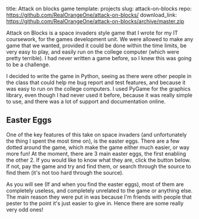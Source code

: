 title: Attack on blocks game
template: projects
slug: attack-on-blocks
repo: https://github.com/RealOrangeOne/attack-on-blocks/
download_link: https://github.com/RealOrangeOne/attack-on-blocks/archive/master.zip

Attack on Blocks is a space invaders style game that I wrote for my IT coursework, for the games development unit. We were allowed to make any game that we wanted, provided it could be done within the time limits, be very easy to play, and easily run on the college computer (which were pretty terrible). I had never written a game before, so I knew this was going to be a challenge.

I decided to write the game in Python, seeing as there were other people in the class that could help me bug report and test features, and because it was easy to run on the college computers. I used PyGame for the graphics library, even though I had never used it before, because it was really simple to use, and there was a lot of support and documentation online.

## Easter Eggs
One of the key features of this take on space invaders (and unfortunately the thing I spent the most time on), is the easter eggs. There are a few dotted around the game, which make the game either much easier, or way more fun! At the moment, there are 3 main easter eggs, the first enabling the other 2. If you would like to know what they are, click the button below. If not, pay the game and try and find them, or search through the source to find them (it's not too hard through the source).

As you will see (If and when you find the easter eggs), most of them are completely useless, and completely unrelated to the game or anything else. The main reason they were put in was because I'm friends with people that pester to the point it's just easier to give in. Hence there are some really very odd ones!

